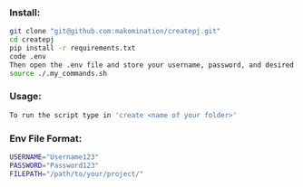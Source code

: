 ### Install: 
```zsh
git clone "git@github.com:makomination/createpj.git"
cd createpj
pip install -r requirements.txt
code .env
Then open the .env file and store your username, password, and desired file destination. Use the provided format at the bottom of this README.
source ./.my_commands.sh
```

### Usage:
```zsh
To run the script type in 'create <name of your folder>'
```

### Env File Format:
```zsh
USERNAME="Username123"
PASSWORD="Password123"
FILEPATH="/path/to/your/project/"
```